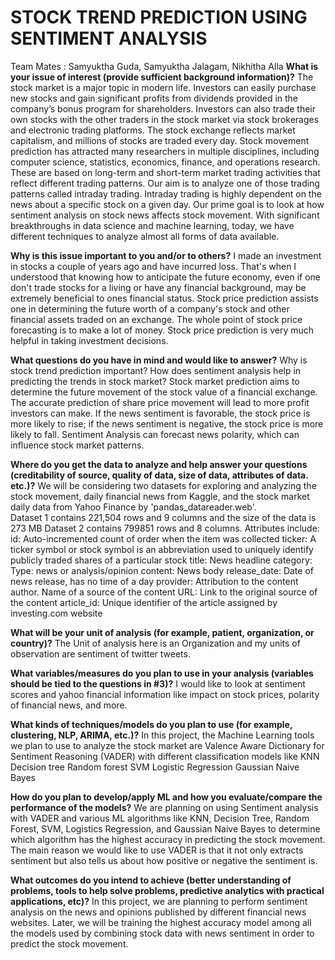 # STOCK TREND PREDICTION USING SENTIMENT ANALYSIS
Team Mates : Samyuktha Guda, Samyuktha Jalagam, Nikhitha Alla
**What is your issue of interest (provide sufficient background information)?**
The stock market is a major topic in modern life. Investors can easily purchase new stocks and gain significant profits from dividends provided in the company’s bonus program for shareholders. Investors can also trade their own stocks with the other traders in the stock market via stock brokerages and electronic trading platforms. The stock exchange reflects market capitalism, and millions of stocks are traded every day. Stock movement prediction has attracted many researchers in multiple disciplines, including computer science, statistics, economics, finance, and operations research. These are based on long-term and short-term market trading activities that reflect different trading patterns. Our aim is to analyze one of those trading patterns called intraday trading. Intraday trading is highly dependent on the news about a specific stock on a given day. Our prime goal is to look at how sentiment analysis on stock news affects stock movement. With significant breakthroughs in data science and machine learning, today, we have different techniques to analyze almost all forms of data available.

**Why is this issue important to you and/or to others?**
I made an investment in stocks a couple of years ago and have incurred loss. That's when I understood that knowing how to anticipate the future economy, even if one don't trade stocks for a living or have any financial background, may be extremely beneficial to ones financial status. Stock price prediction assists one in determining the future worth of a company's stock and other financial assets traded on an exchange. The whole point of stock price forecasting is to make a lot of money. Stock price prediction is very much helpful in taking investment decisions.

**What questions do you have in mind and would like to answer?**
Why is stock trend prediction important?
How does sentiment analysis help in predicting the trends in stock market?
Stock market prediction aims to determine the future movement of the stock value of a financial exchange. The accurate prediction of share price movement will lead to more profit investors can make. If the news sentiment is favorable, the stock price is more likely to rise; if the news sentiment is negative, the stock price is more likely to fall. Sentiment Analysis can forecast news polarity, which can influence stock market patterns.

**Where do you get the data to analyze and help answer your questions (creditability of source, quality of data, size of data, attributes of data. etc.)?**
We will be considering two datasets for exploring and analyzing the stock movement, daily financial news from Kaggle, and the stock market daily data from Yahoo Finance by 'pandas_datareader.web'.  
Dataset 1 contains 221,504 rows and 9 columns and the size of the data is 273 MB
Dataset 2 contains 799851 rows and 8 columns.
Attributes include:
id: Auto-incremented count of order when the item was collected
ticker: A ticker symbol or stock symbol is an abbreviation used to uniquely identify publicly traded shares of a particular stock
title: News headline
category: Type: news or analysis/opinion
content: News body
release_date: Date of news release, has no time of a day
provider: Attribution to the content author. Name of a source of the content
URL: Link to the original source of the content
article_id: Unique identifier of the article assigned by investing.com website

**What will be your unit of analysis (for example, patient, organization, or country)?**
The Unit of analysis here is an Organization and my units of observation are sentiment of twitter tweets.

**What variables/measures do you plan to use in your analysis (variables should be tied to the questions in #3)?**
I would like to look at sentiment scores and yahoo financial information like impact on stock prices, polarity of financial news, and more.

**What kinds of techniques/models do you plan to use (for example, clustering, NLP, ARIMA, etc.)?**
In this project, the Machine Learning tools we plan to use to analyze the stock market are Valence Aware Dictionary for Sentiment Reasoning (VADER) with different classification models like
KNN
Decision tree
Random forest 
SVM
Logistic Regression 
Gaussian Naive Bayes

**How do you plan to develop/apply ML and how you evaluate/compare the performance of the models?**
We are planning on using Sentiment analysis with VADER and various ML algorithms like KNN, Decision Tree, Random Forest, SVM, Logistics Regression, and Gaussian Naive Bayes to determine which algorithm has the highest accuracy in predicting the stock movement. The main reason we would like to use VADER is that it not only extracts sentiment but also tells us about how positive or negative the sentiment is. 

**What outcomes do you intend to achieve (better understanding of problems, tools to help solve problems, predictive analytics with practical applications, etc)?**
In this project, we are planning to perform sentiment analysis on the news and opinions published by different financial news websites. Later, we will be training the highest accuracy model among all the models used by combining stock data with news sentiment in order to predict the stock movement.

